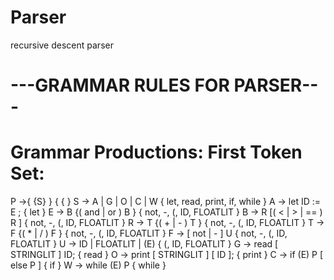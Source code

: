 # Parser
recursive descent parser

# ---GRAMMAR RULES FOR PARSER---

# Grammar Productions:             First Token Set:
P →{ {S} } { { }
S → A | G | O | C | W              { let, read, print, if, while }
A → let ID := E ;                  { let }
E → B {( and | or ) B }            { not, -, (, ID, FLOATLIT }
B → R [( < | > | == ) R ]          { not, -, (, ID, FLOATLIT }
R → T {( + | - ) T }               { not, -, (, ID, FLOATLIT }
T → F {( * | / ) F }               { not, -, (, ID, FLOATLIT }
F → [ not | - ] U                  { not, -, (, ID, FLOATLIT }
U → ID | FLOATLIT | (E)            { (, ID, FLOATLIT }
G → read [ STRINGLIT ] ID;         { read }
O → print [ STRINGLIT ] [ ID ];    { print }
C → if (E) P [ else P ]            { if }
W → while (E) P                    { while }
